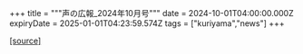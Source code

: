 +++
title = """声の広報_2024年10月号"""
date = 2024-10-01T04:00:00.000Z
expiryDate = 2025-01-01T04:23:59.574Z
tags = ["kuriyama","news"]
+++


[[source]](https://www.town.kuriyama.hokkaido.jp/site/koho/29106.html)
